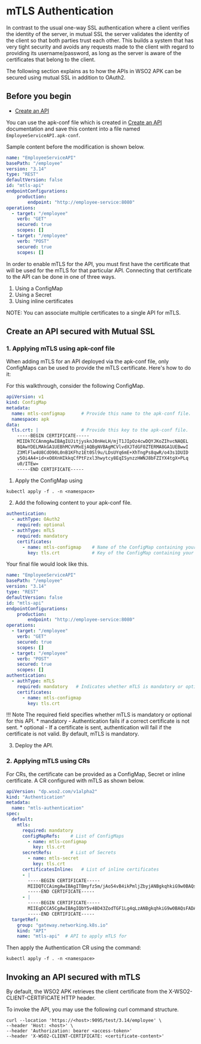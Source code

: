 # mTLS Authentication

In contrast to the usual one-way SSL authentication where a client verifies the identity of the server, in mutual SSL the server validates the identity of the client so that both parties trust each other. This builds a system that has very tight security and avoids any requests made to the client with regard to providing its username/password, as long as the server is aware of the certificates that belong to the client.

The following section explains as to how the APIs in WSO2 APK can be secured using mutual SSL in addition to OAuth2.

## Before you begin

- [Create an API](../../../../get-started/quick-start-guide.md)

You can use the apk-conf file which is created in [Create an API](../../../../get-started/quick-start-guide.md) documentation and save this content into a file named `EmployeeServiceAPI.apk-conf`.

Sample content before the modification is shown below.

```yaml
name: "EmployeeServiceAPI"
basePath: "/employee"
version: "3.14"
type: "REST"
defaultVersion: false
id: "mtls-api"
endpointConfigurations:
    production:
        endpoint: "http://employee-service:8080"
operations:
  - target: "/employee"
    verb: "GET"
    secured: true
    scopes: []
  - target: "/employee"
    verb: "POST"
    secured: true
    scopes: []
```

In order to enable mTLS for the API, you must first have the certificate that will be used for the mTLS for that particular API. Connecting that certificate to the API can be done in one of three ways.
1. Using a ConfigMap 
2. Using a Secret
3. Using inline certificates

NOTE: You can associate multiple certificates to a single API for mTLS. 
## Create an API secured with Mutual SSL

### 1. Applying mTLS using apk-conf file

When adding mTLS for an API deployed via the apk-conf file, only ConfigMaps can be used to provide the mTLS certificate.  Here's how to do it:

For this walkthrough, consider the following ConfigMap.

```yaml
apiVersion: v1
kind: ConfigMap
metadata:
  name: mtls-configmap      # Provide this name to the apk-conf file.
  namespace: apk
data:
  tls.crt: |                # Provide this key to the apk-conf file.
    -----BEGIN CERTIFICATE-----
    MIIDkTCCAnmgAwIBAgIUJitjysknJ0nHeLH/mjT1JIpOz4cwDQYJKoZIhvcNAQEL
    BQAwYDELMAkGA1UEBhMCVVMxEjAQBgNVBAgMCVlvdXJTdGF0ZTERMA8GA1UEBwwI
    Z3MlFlw4U8CdO90L0nB1KFhz1Et0Sl9u/LDsUYq6mE+XhTngPs8qwR/o43s1DUID
    y5Oi4A4+id+xO0XnHIkkqCfPtFzxl3hwytcy8EqISynzzHWNJ8bFZIYX4tgX+PLq
    u0/ITEw=
    -----END CERTIFICATE-----
```

1. Apply the ConfigMap using 
```
kubectl apply -f . -n <namespace>
```

2. Add the following content to your apk-conf file.
```yaml
authentication:
  - authType: OAuth2
    required: optional
  - authType: mTLS
    required: mandatory
    certificates:
      - name: mtls-configmap    # Name of the ConfigMap containing your mTLS certificate
        key: tls.crt            # Key of the ConfigMap containing your mTLS certificate
```

Your final file would look like this.

```yaml
name: "EmployeeServiceAPI"
basePath: "/employee"
version: "3.14"
type: "REST"
defaultVersion: false
id: "mtls-api"
endpointConfigurations:
    production:
        endpoint: "http://employee-service:8080"
operations:
  - target: "/employee"
    verb: "GET"
    secured: true
    scopes: []
  - target: "/employee"
    verb: "POST"
    secured: true
    scopes: []
authentication:
  - authType: mTLS
    required: mandatory   # Indicates whether mTLS is mandatory or optional
    certificates:
      - name: mtls-configmap
        key: tls.crt
```

!!! Note
    The required field specifies whether mTLS is mandatory or optional for this API.
    * mandatory - Authentication fails if a correct certificate is not sent.
    * optional - If a certificate is sent, authentication will fail if the certificate is not valid. 
    By default, mTLS is mandatory.

3. Deploy the API.

### 2. Applying mTLS using CRs

For CRs, the certificate can be provided as a ConfigMap, Secret or inline certificate. A CR configured with mTLS as shown below.

```yaml
apiVersion: "dp.wso2.com/v1alpha2"
kind: "Authentication"
metadata:
  name: "mtls-authentication"
spec:
  default:
    mtls:
      required: mandatory   
      configMapRefs:    # List of ConfigMaps
        - name: mtls-configmap
          key: tls.crt
      secretRefs:       # List of Secrets
        - name: mtls-secret
          key: tls.crt
      certificatesInline:   # List of inline certificates
      - |
        -----BEGIN CERTIFICATE-----
        MIIDQTCCAimgAwIBAgITBmyfz5m/jAo54vB4ikPmljZbyjANBgkqhkiG9w0BAQsF
        -----END CERTIFICATE-----
      - |
        -----BEGIN CERTIFICATE-----
        MIIEqDCCA5CgAwIBAgIQbY5v4BD43ZodTGF1Lg4qLzANBgkqhkiG9w0BAQsFADA/
        -----END CERTIFICATE-----
  targetRef:
    group: "gateway.networking.k8s.io"
    kind: "API"
    name: "mtls-api"  # API to apply mTLS for
```

Then apply the Authentication CR using the command:
```
kubectl apply -f . -n <namespace>
```

## Invoking an API secured with mTLS

By default, the WSO2 APK retrieves the client certificate from the X-WSO2-CLIENT-CERTIFICATE HTTP header.

To invoke the API, you may use the following curl command structure.

  ```
  curl --location 'https://<host>:9095/test/3.14/employee' \
  --header 'Host: <host>' \
  --header 'Authorization: bearer <access-token>'
  --header 'X-WSO2-CLIENT-CERTIFICATE: <certificate-content>'
  ```